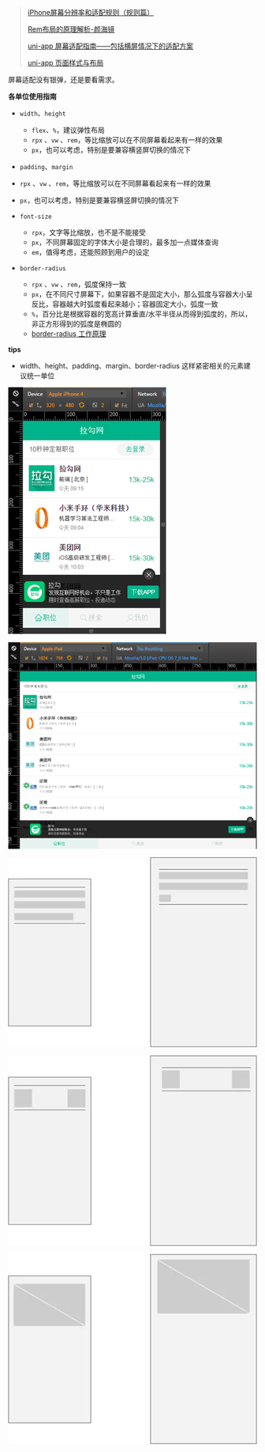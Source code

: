 
> [iPhone屏幕分辨率和适配规则（规则篇）](https://www.jianshu.com/p/1b24ca5e8c12)
>
> [Rem布局的原理解析-颜海镜](https://yanhaijing.com/css/2017/09/29/principle-of-rem-layout/)
>
> [uni-app 屏幕适配指南——包括横屏情况下的适配方案](https://uniapp.dcloud.io/adapt)  
>
> [uni-app 页面样式与布局](https://uniapp.dcloud.io/frame?id=%e9%a1%b5%e9%9d%a2%e6%a0%b7%e5%bc%8f%e4%b8%8e%e5%b8%83%e5%b1%80)

屏幕适配没有银弹，还是要看需求。

**各单位使用指南**

- `width`、`height`
  - `flex`、`%`，建议弹性布局
  - `rpx` 、`vw` 、`rem`，等比缩放可以在不同屏幕看起来有一样的效果
  - `px`，也可以考虑，特别是要兼容横竖屏切换的情况下

-  `padding`、`margin`
  - `rpx` 、`vw` 、`rem`，等比缩放可以在不同屏幕看起来有一样的效果
- `px`，也可以考虑，特别是要兼容横竖屏切换的情况下
- `font-size`
  - `rpx`，文字等比缩放，也不是不能接受
  - `px`，不同屏幕固定的字体大小是合理的，最多加一点媒体查询
  - `em`，值得考虑，还能照顾到用户的设定
- `border-radius`
  - `rpx` 、`vw` 、`rem`，弧度保持一致
  - `px`，在不同尺寸屏幕下，如果容器不是固定大小，那么弧度与容器大小呈反比，容器越大时弧度看起来越小；容器固定大小，弧度一致
  - `%`，百分比是根据容器的宽高计算垂直/水平半径从而得到弧度的，所以，非正方形得到的弧度是椭圆的
  - [border-radius 工作原理](https://zhuanlan.zhihu.com/p/20128284)

**tips**

- width、height、padding、margin、border-radius 这样紧密相关的元素建议统一单位



![image](页面布局屏幕适配.assets/459873-20151014135809710-1472399325.png)

![image](页面布局屏幕适配.assets/459873-20151014135815319-1600880598.png)



![img](页面布局屏幕适配.assets/422470-2b4df4a41904944d.png)



![img](页面布局屏幕适配.assets/422470-2d300807a442107a.png)



![img](页面布局屏幕适配.assets/422470-3012612b7a5481dc.png)
